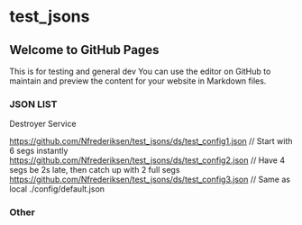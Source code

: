 # test_jsons

## Welcome to GitHub Pages
This is for testing and general dev You can use the editor on GitHub to maintain and preview the content for your website in Markdown files.

### JSON LIST
Destroyer Service

https://github.com/Nfrederiksen/test_jsons/ds/test_config1.json // Start with 6 segs instantly
https://github.com/Nfrederiksen/test_jsons/ds/test_config2.json // Have 4 segs be 2s late, then catch up with 2 full segs
https://github.com/Nfrederiksen/test_jsons/ds/test_config3.json // Same as local ./config/default.json
### Other
